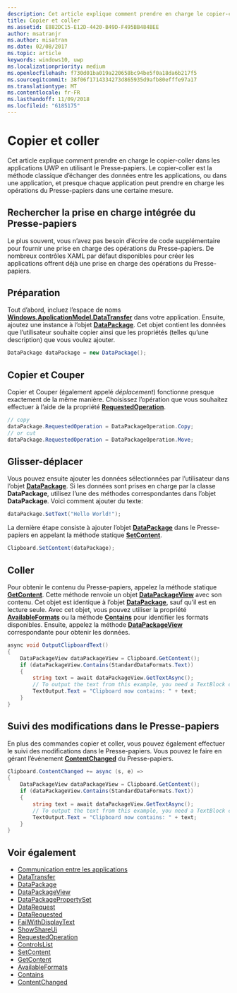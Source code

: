 ```yaml
---
description: Cet article explique comment prendre en charge le copier-coller dans les applications UWP en utilisant le Presse-papiers.
title: Copier et coller
ms.assetid: E882DC15-E12D-4420-B49D-F495BB484BEE
author: msatranjr
ms.author: misatran
ms.date: 02/08/2017
ms.topic: article
keywords: windows10, uwp
ms.localizationpriority: medium
ms.openlocfilehash: f730d01ba019a220658bc94be5f0a18da6b217f5
ms.sourcegitcommit: 38f06f1714334273d865935d9afb80efffe97a17
ms.translationtype: MT
ms.contentlocale: fr-FR
ms.lasthandoff: 11/09/2018
ms.locfileid: "6185175"
---
```

# <a name="copy-and-paste"></a>Copier et coller

Cet article explique comment prendre en charge le copier-coller dans les applications UWP en utilisant le Presse-papiers. Le copier-coller est la méthode classique d’échanger des données entre les applications, ou dans une application, et presque chaque application peut prendre en charge les opérations du Presse-papiers dans une certaine mesure.

## <a name="check-for-built-in-clipboard-support"></a>Rechercher la prise en charge intégrée du Presse-papiers

Le plus souvent, vous n’avez pas besoin d’écrire de code supplémentaire pour fournir une prise en charge des opérations du Presse-papiers. De nombreux contrôles XAML par défaut disponibles pour créer les applications offrent déjà une prise en charge des opérations du Presse-papiers. 

## <a name="get-set-up"></a>Préparation

Tout d’abord, incluez l’espace de noms [**Windows.ApplicationModel.DataTransfer**](https://msdn.microsoft.com/library/windows/apps/Windows.ApplicationModel.DataTransfer) dans votre application. Ensuite, ajoutez une instance à l’objet [**DataPackage**](https://msdn.microsoft.com/library/windows/apps/Windows.ApplicationModel.DataTransfer.DataPackage). Cet objet contient les données que l’utilisateur souhaite copier ainsi que les propriétés (telles qu’une description) que vous voulez ajouter.

<!-- For some reason, the snippets in this file are all inline in the WDCML topic. Suggest moving to VS project with rest of snippets. -->
```cs
DataPackage dataPackage = new DataPackage();
```

<!-- AuthenticateAsync-->

## <a name="copy-and-cut"></a>Copier et Couper

Copier et Couper (également appelé *déplacement*) fonctionne presque exactement de la même manière. Choisissez l’opération que vous souhaitez effectuer à l’aide de la propriété [**RequestedOperation**](https://msdn.microsoft.com/library/windows/apps/Windows.ApplicationModel.DataTransfer.DataPackage.RequestedOperation).

```cs
// copy 
dataPackage.RequestedOperation = DataPackageOperation.Copy;
// or cut
dataPackage.RequestedOperation = DataPackageOperation.Move;
```
## <a name="drag-and-drop"></a>Glisser-déplacer

Vous pouvez ensuite ajouter les données sélectionnées par l’utilisateur dans l’objet [**DataPackage**](https://msdn.microsoft.com/library/windows/apps/Windows.ApplicationModel.DataTransfer.DataPackage). Si les données sont prises en charge par la classe **DataPackage**, utilisez l’une des méthodes correspondantes dans l’objet **DataPackage**. Voici comment ajouter du texte:

```cs
dataPackage.SetText("Hello World!");
```

La dernière étape consiste à ajouter l’objet [**DataPackage**](https://msdn.microsoft.com/library/windows/apps/Windows.ApplicationModel.DataTransfer.DataPackage) dans le Presse-papiers en appelant la méthode statique [**SetContent**](https://msdn.microsoft.com/library/windows/apps/Windows.ApplicationModel.DataTransfer.Clipboard.SetContent(Windows.ApplicationModel.DataTransfer.DataPackage)).

```cs
Clipboard.SetContent(dataPackage);
```
## <a name="paste"></a>Coller

Pour obtenir le contenu du Presse-papiers, appelez la méthode statique [**GetContent**](https://msdn.microsoft.com/library/windows/apps/Windows.ApplicationModel.DataTransfer.Clipboard.GetContent). Cette méthode renvoie un objet [**DataPackageView**](https://msdn.microsoft.com/library/windows/apps/Windows.ApplicationModel.DataTransfer.DataPackageView) avec son contenu. Cet objet est identique à l’objet [**DataPackage**](https://msdn.microsoft.com/library/windows/apps/Windows.ApplicationModel.DataTransfer.DataPackage), sauf qu’il est en lecture seule. Avec cet objet, vous pouvez utiliser la propriété [**AvailableFormats**](https://msdn.microsoft.com/library/windows/apps/Windows.ApplicationModel.DataTransfer.DataPackageView.AvailableFormats) ou la méthode [**Contains**](https://msdn.microsoft.com/library/windows/apps/Windows.ApplicationModel.DataTransfer.DataPackageView.Contains(System.String)) pour identifier les formats disponibles. Ensuite, appelez la méthode [**DataPackageView**](https://msdn.microsoft.com/library/windows/apps/Windows.ApplicationModel.DataTransfer.DataPackageView) correspondante pour obtenir les données.

```cs
async void OutputClipboardText()
{
    DataPackageView dataPackageView = Clipboard.GetContent();
    if (dataPackageView.Contains(StandardDataFormats.Text))
    {
        string text = await dataPackageView.GetTextAsync();
        // To output the text from this example, you need a TextBlock control
        TextOutput.Text = "Clipboard now contains: " + text;
    }
}
```

## <a name="track-changes-to-the-clipboard"></a>Suivi des modifications dans le Presse-papiers

En plus des commandes copier et coller, vous pouvez également effectuer le suivi des modifications dans le Presse-papiers. Vous pouvez le faire en gérant l’événement [**ContentChanged**](https://msdn.microsoft.com/library/windows/apps/Windows.ApplicationModel.DataTransfer.Clipboard.ContentChanged) du Presse-papiers.

```cs
Clipboard.ContentChanged += async (s, e) => 
{
    DataPackageView dataPackageView = Clipboard.GetContent();
    if (dataPackageView.Contains(StandardDataFormats.Text))
    {
        string text = await dataPackageView.GetTextAsync();
        // To output the text from this example, you need a TextBlock control
        TextOutput.Text = "Clipboard now contains: " + text;
    }
}
```

## <a name="see-also"></a>Voir également

* [Communication entre les applications](index.md)
* [DataTransfer](https://msdn.microsoft.com/library/windows/apps/windows.applicationmodel.datatransfer.aspx)
* [DataPackage](https://msdn.microsoft.com/library/windows/apps/windows.applicationmodel.datatransfer.datapackage.aspx)
* [DataPackageView](https://msdn.microsoft.com/library/windows/apps/windows.applicationmodel.datatransfer.datapackageview.aspx)
* [DataPackagePropertySet]( https://msdn.microsoft.com/library/windows/apps/windows.applicationmodel.datatransfer.datapackagepropertyset.aspx)
* [DataRequest](https://msdn.microsoft.com/library/windows/apps/windows.applicationmodel.datatransfer.datarequest.aspx) 
* [DataRequested]( https://msdn.microsoft.com/library/windows/apps/windows.applicationmodel.datatransfer.datatransfermanager.datarequested.aspx)
* [FailWithDisplayText](https://msdn.microsoft.com/library/windows/apps/windows.applicationmodel.datatransfer.datarequest.failwithdisplaytext.aspx)
* [ShowShareUi](https://msdn.microsoft.com/library/windows/apps/windows.applicationmodel.datatransfer.datatransfermanager.showshareui.aspx)
* [RequestedOperation](https://msdn.microsoft.com/library/windows/apps/windows.applicationmodel.datatransfer.datapackage.requestedoperation.aspx) 
* [ControlsList](https://msdn.microsoft.com/library/windows/apps/xaml/mt185406.aspx)
* [SetContent](https://msdn.microsoft.com/library/windows/apps/xaml/windows.applicationmodel.datatransfer.clipboard.setcontent.aspx)
* [GetContent](https://msdn.microsoft.com/library/windows/apps/xaml/windows.applicationmodel.datatransfer.clipboard.getcontent.aspx)
* [AvailableFormats](https://msdn.microsoft.com/library/windows/apps/windows.applicationmodel.datatransfer.datapackageview.availableformats.aspx)
* [Contains](https://msdn.microsoft.com/library/windows/apps/windows.applicationmodel.datatransfer.datapackageview.contains.aspx)
* [ContentChanged](https://msdn.microsoft.com/library/windows/apps/xaml/windows.applicationmodel.datatransfer.clipboard.contentchanged.aspx)

